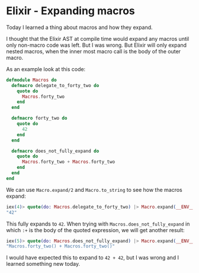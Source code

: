 # Elixir - Expanding macros

Today I learned a thing about macros and how they expand.

I thought that the Elixir AST at compile time would expand any macros until only non-macro code was left. But I was wrong.
But Elixir will only expand nested macros, when the inner most macro call is the body of the outer macro.

As an example look at this code:

```elixir
defmodule Macros do
  defmacro delegate_to_forty_two do
    quote do
      Macros.forty_two
    end
  end

  defmacro forty_two do
    quote do
      42
    end
  end

  defmacro does_not_fully_expand do
    quote do
      Macros.forty_two + Macros.forty_two
    end
  end
end
```

We can use `Macro.expand/2` and `Macro.to_string` to see how the macros expand:

```elixir
iex(4)> quote(do: Macros.delegate_to_forty_two) |> Macro.expand(__ENV__) |> Macro.to_string
"42"
```

This fully expands to `42`. When trying with `Macros.does_not_fully_expand` in which `:+` is the body of the quoted
expression, we will get another result:

```elixir
iex(5)> quote(do: Macros.does_not_fully_expand) |> Macro.expand(__ENV__) |> Macro.to_string 
"Macros.forty_two() + Macros.forty_two()"
```

I would have expected this to expand to `42 + 42`, but I was wrong and I learned something new today.
